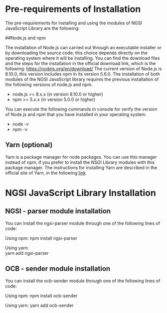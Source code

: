 # Pre-requirements of Installation

The pre-requirements for installing and using the modules of NGSI JavaScript Library are the following:

##Node.js and npm

The installation of Node.js can carried out through an executable installer or by downloading the source code; this choice depends directly on the operating system where it will be installing. You can find the download files and the steps for the installation in the official download link, which is the following: https://nodejs.org/en/download/
The current version of Node.js is 8.10.0, this version includes npm in its version 5.6.0.
The installation of both modules of the NGSI JavaScript library requires the previous installation of the following versions of node.js and npm.

- node.js >= 8.x.x (in version 8.10.0 or higher)
- npm >= 5.x.x (in version 5.0.0 or higher)

You can execute the following commands in console for verify the version of Node.js and npm that you have installed in your operating system.

- node -v
- npm -v

## Yarn (optional)
Yarn is a package manager for node packages. You can use this manager instead of npm, if you prefer to install the NSGI Library modules with this package manager. The instructions for installing Yarn are described in the official site of Yarn, in the following [link](https://yarnpkg.com/lang/en/docs/install)

# NGSI JavaScript Library Installation

## NGSI - parser module installation

You can install the ngsi-parser module through one of the following lines of code:

Using npm: 
    npm install ngsi-parser 
    
Using yarn:   
    yarn add ngsi-parser

## OCB - sender module installation

You can install the ocb-sender module through one of the following lines of code:

Using npm: 
    npm install ocb-sender
    
Using yarn:
    yarn add ocb-sender